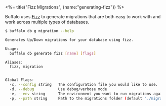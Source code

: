 <%= title("Fizz Migrations", {name:"generating-fizz"}) %>

Buffalo uses [Fizz](https://github.com/gobuffalo/pop/blob/master/fizz%2FREADME.md) to generate migrations that are both easy to work with and work across multiple types of databases.

```bash
$ buffalo db g migration --help

Generates Up/Down migrations for your database using fizz.

Usage:
  buffalo db generate fizz [name] [flags]

Aliases:
  fizz, migration


Global Flags:
  -c, --config string   The configuration file you would like to use.
  -d, --debug           Use debug/verbose mode
  -e, --env string      The environment you want to run migrations against. Will use $GO_ENV if set. (default "development")
  -p, --path string     Path to the migrations folder (default "./migrations")
```
